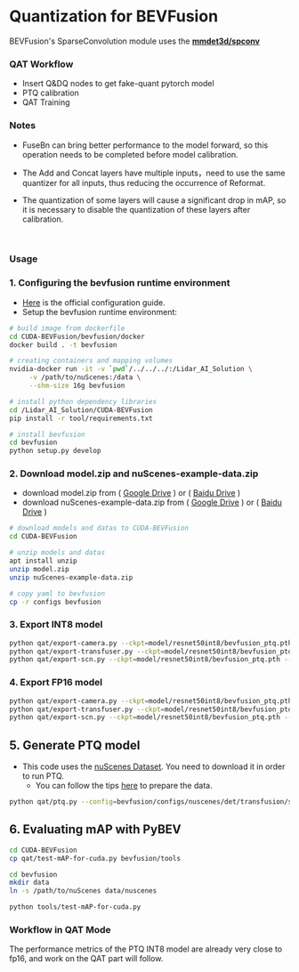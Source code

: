 # **Quantization for BEVFusion**
BEVFusion's SparseConvolution module uses the **[mmdet3d/spconv](https://github.com/mit-han-lab/bevfusion/tree/main/mmdet3d/ops/spconv)**

### **QAT Workflow** 
* Insert Q&DQ nodes to get fake-quant pytorch model
* PTQ calibration
* QAT Training

### **Notes**
* FuseBn can bring better performance to the model forward, so this operation needs to be completed before model calibration.

* The Add and Concat layers have multiple inputs，need to use the same quantizer for all inputs, thus reducing the occurrence of Reformat.

* The quantization of some layers will cause a significant drop in mAP, so it is necessary to disable the quantization of these layers after calibration.
<br>

### **Usage**
### 1. Configuring the bevfusion runtime environment
- [Here](https://github.com/mit-han-lab/bevfusion#prerequisites) is the official configuration guide.
- Setup the bevfusion runtime environment:
```bash
# build image from dockerfile
cd CUDA-BEVFusion/bevfusion/docker
docker build . -t bevfusion

# creating containers and mapping volumes
nvidia-docker run -it -v `pwd`/../../../:/Lidar_AI_Solution \
     -v /path/to/nuScenes:/data \
     --shm-size 16g bevfusion   

# install python dependency libraries
cd /Lidar_AI_Solution/CUDA-BEVFusion
pip install -r tool/requirements.txt

# install bevfusion
cd bevfusion
python setup.py develop
```

### 2. Download model.zip and nuScenes-example-data.zip
- download model.zip from ( [Google Drive](https://drive.google.com/file/d/1bPt3D07yyVuSuzRAHySZVR2N15RqGHHN/view?usp=sharing) ) or ( [Baidu Drive](https://pan.baidu.com/s/1_6IJTzKlJ8H62W5cUPiSbA?pwd=g6b4) )
- download nuScenes-example-data.zip from 
( [Google Drive](https://drive.google.com/file/d/1RO493RSWyXbyS12yWk5ZzrixAeZQSnL8/view?usp=sharing) ) or ( [Baidu Drive](https://pan.baidu.com/s/1ED6eospSIF8oIQ2unU9WIQ?pwd=mtvt) )

```bash
# download models and datas to CUDA-BEVFusion
cd CUDA-BEVFusion

# unzip models and datas
apt install unzip
unzip model.zip
unzip nuScenes-example-data.zip

# copy yaml to bevfusion
cp -r configs bevfusion
```

### 3. Export INT8 model

```bash
python qat/export-camera.py --ckpt=model/resnet50int8/bevfusion_ptq.pth
python qat/export-transfuser.py --ckpt=model/resnet50int8/bevfusion_ptq.pth
python qat/export-scn.py --ckpt=model/resnet50int8/bevfusion_ptq.pth --save=qat/onnx_int8/lidar.backbone.onnx
```

### 4. Export FP16 model
```bash
python qat/export-camera.py --ckpt=model/resnet50int8/bevfusion_ptq.pth --fp16
python qat/export-transfuser.py --ckpt=model/resnet50int8/bevfusion_ptq.pth --fp16
python qat/export-scn.py --ckpt=model/resnet50int8/bevfusion_ptq.pth --save=qat/onnx_fp16/lidar.backbone.onnx
```

## 5. Generate PTQ model
- This code uses the [nuScenes Dataset](https://www.nuscenes.org/). You need to download it in order to run PTQ.
  - You can follow the tips [here](https://github.com/mit-han-lab/bevfusion#data-preparation) to prepare the data.
```bash
python qat/ptq.py --config=bevfusion/configs/nuscenes/det/transfusion/secfpn/camera+lidar/resnet50/convfuser.yaml --ckpt=model/resnet50/bevfusion-det.pth --calibrate_batch 300
```

## 6. Evaluating mAP with PyBEV
```bash
cd CUDA-BEVFusion
cp qat/test-mAP-for-cuda.py bevfusion/tools

cd bevfusion
mkdir data
ln -s /path/to/nuScenes data/nuscenes

python tools/test-mAP-for-cuda.py
```

### **Workflow in QAT Mode** 
The performance metrics of the PTQ INT8 model are already very close to fp16, and work on the QAT part will follow.